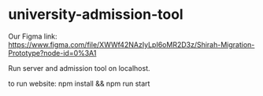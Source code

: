# university-admission-tool
 
Our Figma link: https://www.figma.com/file/XWWf42NAzIyLpI6oMR2D3z/Shirah-Migration-Prototype?node-id=0%3A1

Run server and admission tool on localhost.

to run website: npm install && npm run start
